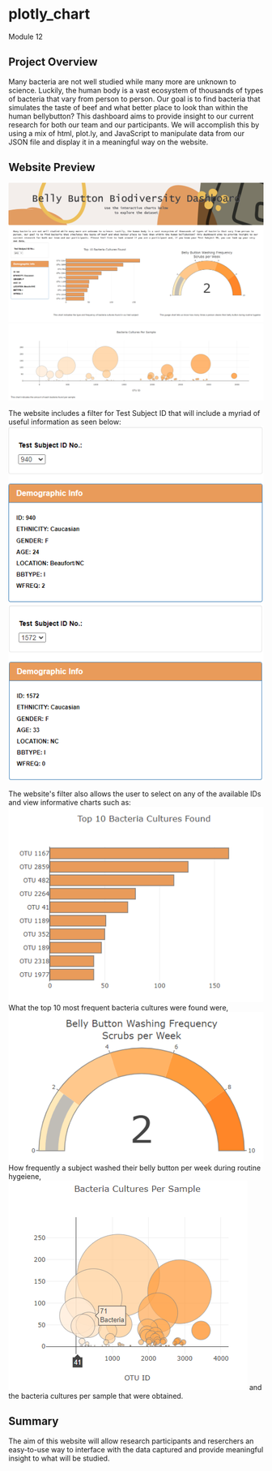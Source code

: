 # plotly_chart
Module 12

## **Project Overview**

Many bacteria are not well studied while many more are unknown to science. Luckily, the human body is a vast ecosystem of thousands of types of bacteria that vary from person to person. Our goal is to find bacteria that simulates the taste of beef and what better place to look than within the human bellybutton? This dashboard aims to provide insight to our current research for both our team and our participants. We will accomplish this by using a mix of html, plot.ly, and JavaScript to manipulate data from our JSON file and display it in a meaningful way on the website.

## Website Preview
![](https://github.com/nguyenauloi/plotly_chart/blob/main/static/img/website-preview.PNG "website-preview.PNG")
![](https://github.com/nguyenauloi/plotly_chart/blob/main/static/img/website-preview1.PNG "website-preview1.PNG")

The website includes a filter for Test Subject ID that will include a myriad of useful information as seen below:
![](https://github.com/nguyenauloi/plotly_chart/blob/main/static/img/website-instructions-1.PNG "website-instructions-1.PNG")
![](https://github.com/nguyenauloi/plotly_chart/blob/main/static/img/website-instructions-2.PNG "website-instructions-2.PNG")

The website's filter also allows the user to select on any of the available IDs and view informative charts such as: 
![](https://github.com/nguyenauloi/plotly_chart/blob/main/static/img/website-demo-1.PNG "website-demo-1.PNG")
What the top 10 most frequent bacteria cultures were found were,
![](https://github.com/nguyenauloi/plotly_chart/blob/main/static/img/website-demo-2.PNG "website-demo-2.PNG")
How frequently a subject washed their belly button per week during routine hygeiene, 
![](https://github.com/nguyenauloi/plotly_chart/blob/main/static/img/website-demo-3.PNG "website-demo-3.PNG")
and the bacteria cultures per sample that were obtained.

## Summary
The aim of this website will allow research participants and reserchers an easy-to-use way to interface with the data captured and provide meaningful insight to what will be studied.
